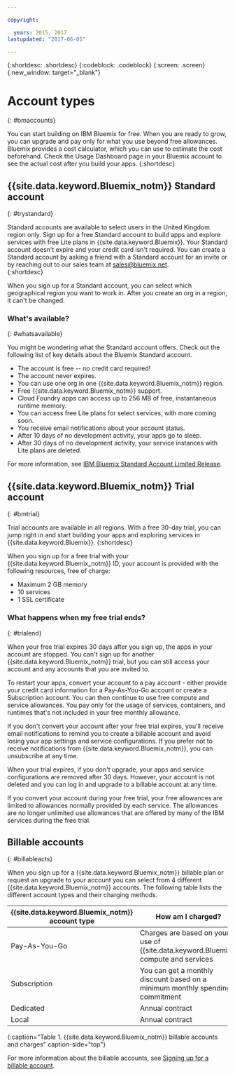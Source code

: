 ```yaml
---

copyright:

  years: 2015, 2017
lastupdated: "2017-06-01"

---
```


{:shortdesc: .shortdesc}
{:codeblock: .codeblock}
{:screen: .screen}
{:new_window: target="_blank"}

# Account types
{: #bmaccounts}

You can start building on IBM Bluemix for free. When you are ready to grow, you can upgrade and pay only for what you use beyond free allowances. Bluemix provides a cost calculator, which you can use to estimate the cost beforehand. Check the Usage Dashboard page in your Bluemix account to see the actual cost after you build your apps.
{:shortdesc}

## {{site.data.keyword.Bluemix_notm}} Standard account
{: #trystandard}

Standard accounts are available to select users in the United Kingdom region only. Sign up for a free Standard account to build apps and explore services with free Lite plans in {{site.data.keyword.Bluemix}}. Your Standard account doesn't expire and your credit card isn't required. You can create a Standard account by asking a friend with a Standard account for an invite or by reaching out to our sales team at sales@bluemix.net.  
{:shortdesc}

When you sign up for a Standard account, you can select which geographical region you want to work in. After you create an org in a region, it can't be changed. 

### What's available? 
{: #whatsavailable}

You might be wondering what the Standard account offers. Check out the following list of key details about the Bluemix Standard account.
  * The account is free -- no credit card required!
  * The account never expires. 
  * You can use one org in one {{site.data.keyword.Bluemix_notm}} region.
  * Free {{site.data.keyword.Bluemix_notm}} support.
  * Cloud Foundry apps can access up to 256 MB of free, instantaneous runtime memory.
  * You can access free Lite plans for select services, with more coming soon.
  * You receive email notifications about your account status.
  * After 10 days of no development activity, your apps go to sleep.
  * After 30 days of no development activity, your service instances with Lite plans are deleted.

For more information, see [IBM Bluemix Standard Account Limited Release](/docs/pricing/standard_account.html#betaintro).

## {{site.data.keyword.Bluemix_notm}} Trial account
{: #bmtrial}

Trial accounts are available in all regions. With a free 30-day trial, you can jump right in and start building your apps and exploring services in {{site.data.keyword.Bluemix}}.
{:shortdesc}

When you sign up for a free trial with your {{site.data.keyword.Bluemix_notm}} ID, your account is provided with the following resources, free of charge:

* Maximum 2 GB memory
* 10 services
* 1 SSL certificate

### What happens when my free trial ends? 
{: #trialend}

When your free trial expires 30 days after you sign up, the apps in your account are stopped. You can't sign up for another {{site.data.keyword.Bluemix_notm}} trial, but you can still access your account and any accounts that you are invited to. 

To restart your apps, convert your account to a pay account - either provide your credit card information for a Pay-As-You-Go account or create a Subscription account. You can then continue to use free compute and service allowances. You pay only for the usage of services, containers, and runtimes that's not included in your free monthly allowance.

If you don't convert your account after your free trial expires, you'll receive email notifications to remind you to create a billable account and avoid losing your app settings and service configurations. If you prefer not to receive notifications from {{site.data.keyword.Bluemix_notm}}, you can unsubscribe at any time.

When your trial expires, if you don't upgrade, your apps and service configurations are removed after 30 days. However, your account is not deleted and you can log in and upgrade to a billable account at any time. 

If you convert your account during your free trial, your free allowances are limited to allowances normally provided by each service. The allowances are no longer unlimited use allowances that are offered by many of the IBM services during the free trial.

## Billable accounts
{: #billableacts}

When you sign up for a {{site.data.keyword.Bluemix_notm}} billable plan or request an upgrade to your account you can select from 4  different {{site.data.keyword.Bluemix_notm}} accounts. The following table lists the different account types and their charging methods. 

|{{site.data.keyword.Bluemix_notm}} account type |	How am I charged? |
|------------------|-----------------------|
|Pay-As-You-Go |	Charges are based on your use of {{site.data.keyword.Bluemix}} compute and services |
|Subscription | You can get a monthly discount based on a minimum monthly spending commitment |
|Dedicated | Annual contract |
|Local |	Annual contract |
{:caption="Table 1. {{site.data.keyword.Bluemix_notm}} billable accounts and charges" caption-side="top"}

For more information about the billable accounts, see [Signing up for a billable account](/docs/pricing/billable.html#billable).

